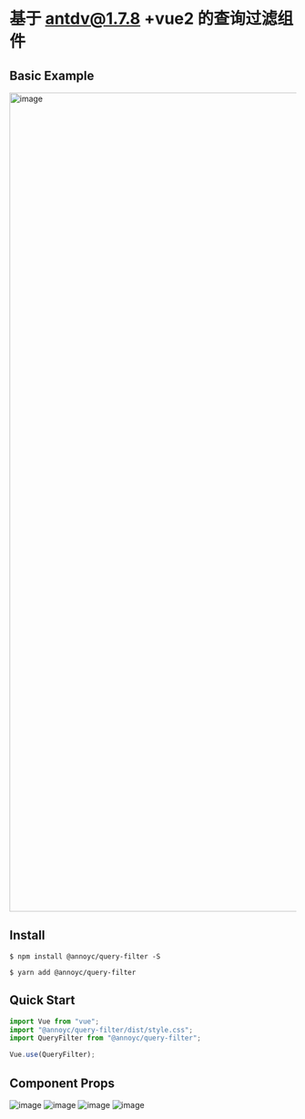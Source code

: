 # 基于 antdv@1.7.8 +vue2 的查询过滤组件

## Basic Example

<img width="1438" alt="image" src="https://user-images.githubusercontent.com/28033581/170814762-a32f40bd-ecf1-4741-a2ca-6a30013ff29a.png">

## Install

```shell
$ npm install @annoyc/query-filter -S
```

```shell
$ yarn add @annoyc/query-filter
```

## Quick Start

```javascript
import Vue from "vue";
import "@annoyc/query-filter/dist/style.css";
import QueryFilter from "@annoyc/query-filter";

Vue.use(QueryFilter);
```

## Component Props

![image](https://user-images.githubusercontent.com/28033581/169503518-3f22a9e8-d540-4dbc-9ff4-2affead146fc.png)
![image](https://user-images.githubusercontent.com/28033581/169503640-321e118a-0e85-4c33-95a3-92005ff8f217.png)
![image](https://user-images.githubusercontent.com/28033581/169503785-58ad8ee9-5d5b-408f-a738-cfa73375599d.png)
![image](https://user-images.githubusercontent.com/28033581/169503887-40d8a5fd-8c6a-4229-ba4b-eea97b845246.png)
